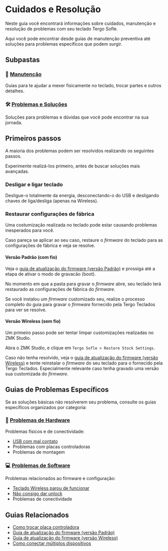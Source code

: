 # Cuidados e Resolução

Neste guia você encontrará informações sobre cuidados, manutenção e resolução de problemas com seu teclado Tergo Sofle.

Aqui você pode encontrar desde guias de manutenção preventiva até soluções para problemas específicos que podem surgir.

## Subpastas

### 🔧 [Manutenção](./manutencao/README.md)
Guias para te ajudar a mexer fisicamente no teclado, trocar partes e outros detalhes.

### 🛠️ [Problemas e Soluções](problemas_e_solucoes/README.md)
Soluções para problemas e dúvidas que você pode encontrar na sua jornada.

## Primeiros passos

A maioria dos problemas podem ser resolvidos realizando os seguintes passos.

Experimente realizá-los primeiro, antes de buscar soluções mais avançadas.

### Desligar e ligar teclado

Desligue-o totalmente da energia, desconectando-o do USB e desligando chaves de liga/desliga (apenas na Wireless).

### Restaurar configurações de fábrica

Uma costumização realizada no teclado pode estar causando problemas inesperados para você.

Caso pareça se aplicar ao seu caso, restaure o _firmware_ do teclado para as configurações de fábrica e veja se resolve.

#### Versão Padrão (com fio)

Veja o [guia de atualização do firmware (versão Padrão)](../guias/especifico_versao_padrao/COMO_ATUALIZAR_FIRMWARE.md) e prossiga até a etapa de ativar o modo de gravacão (boot).

No momento em que a pasta para gravar o _firmware_ abre, seu teclado terá restaurado as configurações de fábrica do _firmware_.

Se você instalou um _firmware_ customizado seu, realize o processo completo do guia para gravar o _firmware_ fornecido pela Tergo Teclados para ver se resolve.

#### Versão Wireless (sem fio)

Um primeiro passo pode ser tentar limpar customizações realizadas no ZMK Studio.

Abra o ZMK Studio, e clique em `Tergo Sofle > Restore Stock Settings`.

Caso não tenha resolvido, veja o [guia de atualização do firmware (versão Wireless)](../guias/especifico_versao_wireless/COMO_ATUALIZAR_FIRMWARE.md) e tente reinstalar o _firmware_ do seu teclado para o fornecido pela Tergo Teclados. Especialmente relevante caso tenha gravado uma versão sua customizada do _firmware_.

## Guias de Problemas Específicos

Se as soluções básicas não resolverem seu problema, consulte os guias específicos organizados por categoria:

### 🔧 [Problemas de Hardware](./problemas_e_solucoes/hardware/README.md)
Problemas físicos e de conectividade:
- [USB com mal contato](./problemas_e_solucoes/hardware/USB_MAL_CONTATO.md)
- Problemas com placas controladoras
- Problemas de montagem

### 💻 [Problemas de Software](./problemas_e_solucoes/software/README.md)
Problemas relacionados ao firmware e configuração:
- [Teclado Wireless parou de funcionar](./problemas_e_solucoes/software/TECLADO_WIRELESS_PAROU.md)
- [Não consigo dar unlock](./problemas_e_solucoes/software/NAO_CONSIGO_UNLOCK.md)
- Problemas de conectividade

## Guias Relacionados

- [Como trocar placa controladora](./manutencao/TROCAR_PLACA_CONTROLADORA.md)
- [Guia de atualização do firmware (versão Padrão)](../guias/especifico_versao_padrao/COMO_ATUALIZAR_FIRMWARE.md)
- [Guia de atualização do firmware (versão Wireless)](../guias/especifico_versao_wireless/COMO_ATUALIZAR_FIRMWARE.md)
- [Como conectar múltiplos dispositivos](../guias/especifico_versao_wireless/COMO_CONECTAR_MULTIPLOS_DISPOSITIVOS.md)
